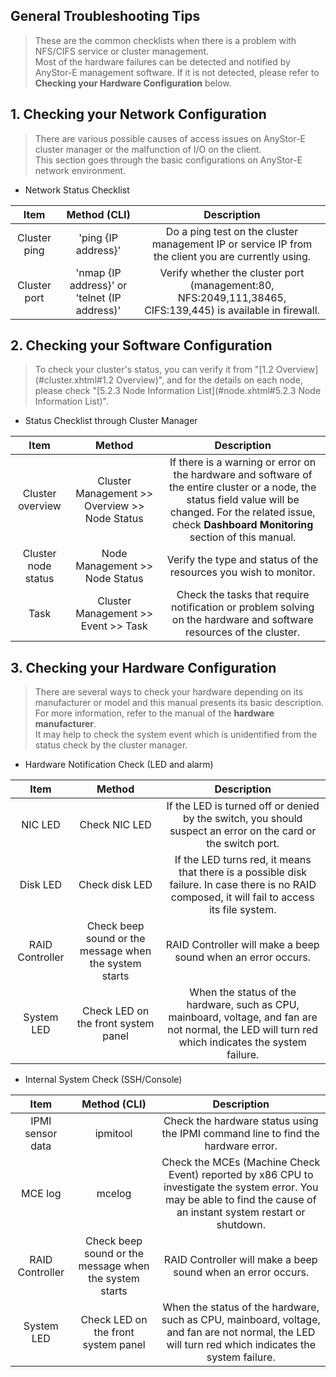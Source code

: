 ## General Troubleshooting Tips 

> These are the common checklists when there is a problem with NFS/CIFS service or cluster management.  
> Most of the hardware failures can be detected and notified by AnyStor-E management software. If it is not detected, please refer to **Checking your Hardware Configuration** below.

## 1. Checking your Network Configuration
> There are various possible causes of access issues on AnyStor-E cluster manager or the malfunction of I/O on the client.  
> This section goes through the basic configurations on AnyStor-E network environment.

* Network Status Checklist

| Item            | Method (CLI)              |  Description          |
| :----------:        | :----------:           | :----------:    |
| Cluster ping  | 'ping {IP address}'            | Do a ping test on the cluster management IP or service IP from the client you are currently using.   |
| Cluster port  | 'nmap {IP address}' or 'telnet (IP address)'  | Verify whether the cluster port (management:80, NFS:2049,111,38465, CIFS:139,445) is available in firewall. |


## 2. Checking your Software Configuration
> To check your cluster's status, you can verify it from "[1.2 Overview](#cluster.xhtml#1.2 Overview)", and for the details on each node, please check "[5.2.3 Node Information List](#node.xhtml#5.2.3 Node Information List)".

* Status Checklist through Cluster Manager

| Item           | Method                           |  Description          |
| :----------:       | :----------:                        | :----------:    |
| Cluster overview | Cluster Management >> Overview >> Node Status  | If there is a warning or error on the hardware and software of the entire cluster or a node, the status field value will be changed. For the related issue, check **Dashboard Monitoring** section of this manual. |
| Cluster node status | Node Management >> Node Status             | Verify the type and status of the resources you wish to monitor. |
| Task     | Cluster Management >> Event >> Task    | Check the tasks that require notification or problem solving on the hardware and software resources of the cluster. |

## 3. Checking your Hardware Configuration
> There are several ways to check your hardware depending on its manufacturer or model and this manual presents its basic description. For more information, refer to the manual of the **hardware manufacturer**.  
> It may help to check the system event which is unidentified from the status check by the cluster manager.

* Hardware Notification Check (LED and alarm)

| Item        | Method                      |  Description          |
| :----------:    | :----------:                   | :----------:    |
| NIC LED    | Check NIC LED             | If the LED is turned off or denied by the switch, you should suspect an error on the card or the switch port. |
| Disk LED        | Check disk LED            | If the LED turns red, it means that there is a possible disk failure. In case there is no RAID composed, it will fail to access its file system. |
| RAID Controller | Check beep sound or the message when the system starts | RAID Controller will make a beep sound when an error occurs. |
| System LED      | Check LED on the front system panel | When the status of the hardware, such as CPU, mainboard, voltage, and fan are not normal, the LED will turn red which indicates the system failure. |

* Internal System Check (SSH/Console)

| Item        | Method (CLI)                      |  Description          |
| :----------:    | :----------:                   | :----------:    |
| IPMI sensor data| ipmitool                  | Check the hardware status using the IPMI command line to find the hardware error. |
| MCE log          | mcelog                         | Check the MCEs (Machine Check Event) reported by x86 CPU to investigate the system error. You may be able to find the cause of an instant system restart or shutdown. |
| RAID Controller | Check beep sound or the message when the system starts | RAID Controller will make a beep sound when an error occurs. |
| System LED      | Check LED on the front system panel | When the status of the hardware, such as CPU, mainboard, voltage, and fan are not normal, the LED will turn red which indicates the system failure. |




